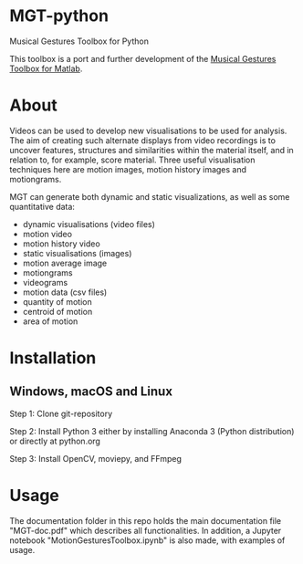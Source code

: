 # MGT-python
Musical Gestures Toolbox for Python

This toolbox is a port and further development of the [Musical Gestures Toolbox for Matlab](https://github.com/fourMs/MGT).

# About
Videos can be used to develop new visualisations to be used for analysis. The aim of creating such alternate displays from video recordings is to uncover features, structures and similarities within the material itself, and in relation to, for example, score material. Three useful visualisation techniques here are motion images, motion history images and motiongrams.

MGT can generate both dynamic and static visualizations, as well as some quantitative data:

- dynamic visualisations (video files)
- motion video
- motion history video
- static visualisations (images)
- motion average image
- motiongrams
- videograms
- motion data (csv files)
- quantity of motion
- centroid of motion
- area of motion

# Installation
## Windows, macOS and Linux
Step 1: Clone git-repository

Step 2: Install Python 3 either by installing Anaconda 3 (Python distribution) or directly at python.org

Step 3: Install OpenCV, moviepy, and FFmpeg
# Usage
The documentation folder in this repo holds the main documentation file "MGT-doc.pdf" which describes all functionalities. In addition, a Jupyter notebook "MotionGesturesToolbox.ipynb" is also made, with examples of usage. 
